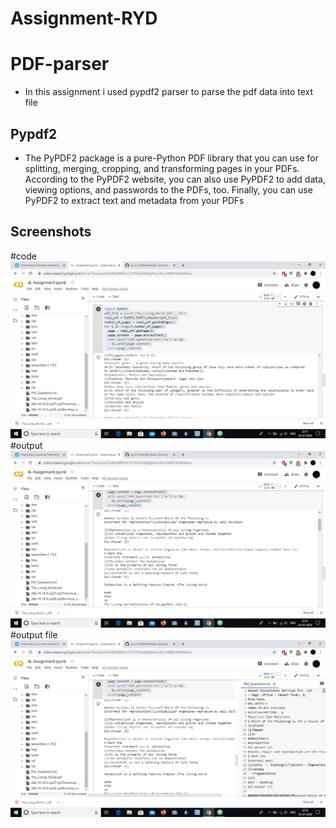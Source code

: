 # Assignment-RYD
# PDF-parser
 - In this assignment i used pypdf2 parser to parse the pdf data into text file
 ## Pypdf2
  - The PyPDF2 package is a pure-Python PDF library that you can use for splitting, merging, cropping, and transforming pages in your PDFs. According to the PyPDF2 website, you can also use PyPDF2 to add data, viewing options, and passwords to the PDFs, too. Finally, you can use PyPDF2 to extract text and metadata from your PDFs
## Screenshots
 #code
 ![code](https://github.com/g-m-b/Assignment-RYD/blob/master/Screenshot%20(3).png)
 #output
 ![output](https://github.com/g-m-b/Assignment-RYD/blob/master/Screenshot%20(5).png)
 #output file
 ![outputfile](https://github.com/g-m-b/Assignment-RYD/blob/master/Screenshot%20(6).png)
